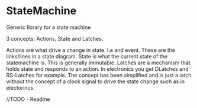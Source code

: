 # StateMachine
Generic library for a state machine


3 concepts:
Actions, State and Latches.

Actions are what drive a change in state. I.e and event. These are the links/lines in a state diagram.
State is what the current state of the statemachine is. This is generally immutable. 
Latches are a mechanism that holds state and responds to an action. In electronics you get DLatches and RS-Latches for example. The concept has been simplified and is just a latch without the concept of a clock signal to drive the state change such as in electorincs.


//TODO - Readme